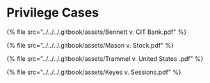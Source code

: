 # Privilege Cases

{% file src="../../../.gitbook/assets/Bennett v. CIT Bank.pdf" %}

{% file src="../../../.gitbook/assets/Mason v. Stock.pdf" %}

{% file src="../../../.gitbook/assets/Trammel v. United States .pdf" %}

{% file src="../../../.gitbook/assets/Keyes v. Sessions.pdf" %}
